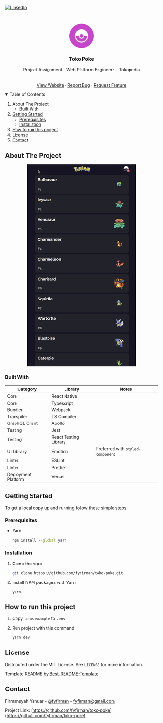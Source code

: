 <!--
*** Thanks for checking out the Best-README-Template. If you have a suggestion
*** that would make this better, please fork the repo and create a pull request
*** or simply open an issue with the tag "enhancement".
*** Thanks again! Now go create something AMAZING! :D
***
***
***
*** To avoid retyping too much info. Do a search and replace for the following:
*** fyfirman, pacis-questionnaire-bot, twitter_handle, fyfirman@gmail.com, project_title, project_description
-->

<!-- PROJECT SHIELDS -->
<!--
*** I'm using markdown "reference style" links for readability.
*** Reference links are enclosed in brackets [ ] instead of parentheses ( ).
*** See the bottom of this document for the declaration of the reference variables
*** for contributors-url, forks-url, etc. This is an optional, concise syntax you may use.
*** https://www.markdownguide.org/basic-syntax/#reference-style-links
-->

[![LinkedIn][linkedin-shield]][linkedin-url]

<!-- PROJECT LOGO -->
<br />
<p align="center">
  <a href="https://github.com/fyfirman/toko-poke">
    <img src=".readme/logo.png" alt="Logo" width="80" height="80">
  </a>
  <h3 align="center">Toko Poke</h3>
    
  <p align="center">
    Project Assignment - Web Platform Engineers - Tokopedia
    <br />
    <br />
    <br />
    <a href="https://toko-poke.fyfirman.com/">View Website</a>
    ·
    <a href="https://github.com/fyfirman/toko-poke/issues">Report Bug</a>
    ·
    <a href="https://github.com/fyfirman/toko-poke/issues">Request Feature</a>
  </p>
</p>

<!-- TABLE OF CONTENTS -->
<details open="open">
  <summary>Table of Contents</summary>
  <ol>
    <li>
      <a href="#about-the-project">About The Project</a>
      <ul>
        <li><a href="#built-with">Built With</a></li>
      </ul>
    </li>
    <li>
      <a href="#getting-started">Getting Started</a>
      <ul>
        <li><a href="#prerequisites">Prerequisites</a></li>
        <li><a href="#installation">Installation</a></li>
      </ul>
    </li>
    <li><a href="#how-to-run-this-project">How to run this project</a></li>
    <li><a href="#license">License</a></li>
    <li><a href="#contact">Contact</a></li>
  </ol>
</details>

<!-- ABOUT THE PROJECT -->

## About The Project

<p align="center">
  <img src=".readme/demo.gif" alt="Demo" width="360">
</p>

### Built With

| Category            | Library               | Notes                             |
| ------------------- | --------------------- | --------------------------------- |
| Core                | React Native          |                                   |
| Core                | Typescript            |                                   |
| Bundler             | Webpack               |                                   |
| Transpiler          | TS Compiler           |                                   |
| GraphQL Client      | Apollo                |                                   |
| Testing             | Jest                  |                                   |
| Testing             | React Testing Library |                                   |
| UI Library          | Emotion               | Preferred with `styled-component` |
| Linter              | ESLint                |                                   |
| Linter              | Prettier              |                                   |
| Deployment Platform | Vercel                |                                   |

<!-- GETTING STARTED -->

## Getting Started

To get a local copy up and running follow these simple steps.

### Prerequisites

- Yarn
  ```sh
  npm install --global yarn
  ```

### Installation

1. Clone the repo
   ```sh
   git clone https://github.com/fyfirman/toko-poke.git
   ```
2. Install NPM packages with Yarn
   ```sh
   yarn
   ```

<!-- USAGE EXAMPLES -->

## How to run this project

1. Copy `.env.example` to `.env`

2. Run project with this command
   ```sh
   yarn dev
   ```

## License

Distributed under the MIT License. See `LICENSE` for more information.

Template README by [Best-README-Template](https://github.com/othneildrew/Best-README-Template)

<!-- CONTACT -->

## Contact

Firmansyah Yanuar - [@fyfirman](https://instagram.com/fyfirman) - fyfirman@gmail.com

Project Link: [https://github.com/fyfirman/toko-poke](https://github.com/fyfirman/toko-poke)

<!-- MARKDOWN LINKS & IMAGES -->
<!-- https://www.markdownguide.org/basic-syntax/#reference-style-links -->

[linkedin-shield]: https://img.shields.io/badge/-LinkedIn-black.svg?style=for-the-badge&logo=linkedin&colorB=555
[linkedin-url]: https://linkedin.com/in/fyfirman
